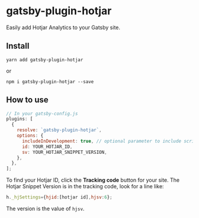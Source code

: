 # gatsby-plugin-hotjar

Easily add Hotjar Analytics to your Gatsby site.

## Install

`yarn add gatsby-plugin-hotjar`

or

`npm i gatsby-plugin-hotjar --save`

## How to use

```javascript
// In your gatsby-config.js
plugins: [
  {
    resolve: `gatsby-plugin-hotjar`,
    options: {
      includeInDevelopment: true, // optional parameter to include script in development
      id: YOUR_HOTJAR_ID,
      sv: YOUR_HOTJAR_SNIPPET_VERSION,
    },
  },
];
```

To find your Hotjar ID, click the **Tracking code** button for your site. The Hotjar Snippet Version is in the tracking code, look for a line like:

```javascript
h._hjSettings={hjid:[hotjar id],hjsv:6};
```

The version is the value of `hjsv`.
